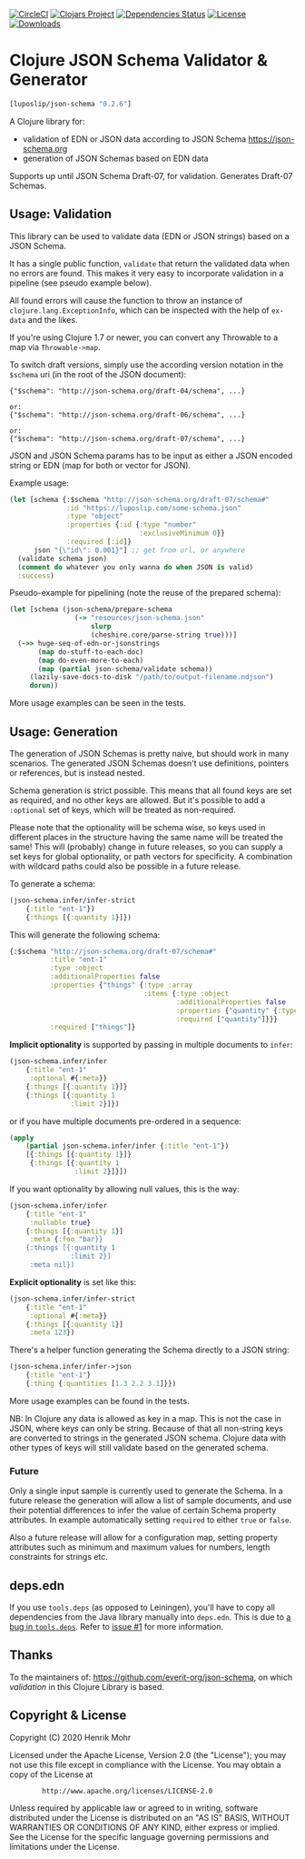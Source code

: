 [![CircleCI](https://circleci.com/gh/luposlip/json-schema/tree/master.svg?style=svg)](https://circleci.com/gh/luposlip/json-schema/tree/master) [![Clojars Project](https://img.shields.io/clojars/v/luposlip/json-schema.svg)](https://clojars.org/luposlip/json-schema) [![Dependencies Status](https://versions.deps.co/luposlip/json-schema/status.svg)](https://versions.deps.co/luposlip/json-schema) [![License](https://img.shields.io/badge/License-Apache%202.0-blue.svg)](https://opensource.org/licenses/Apache-2.0) [![Downloads](https://versions.deps.co/luposlip/json-schema/downloads.svg)](https://versions.deps.co/luposlip/json-schema)

# Clojure JSON Schema Validator & Generator

```clojure
[luposlip/json-schema "0.2.6"]
```

A Clojure library for:
- validation of EDN or JSON data according to JSON Schema https://json-schema.org
- generation of JSON Schemas based on EDN data

Supports up until JSON Schema Draft-07, for validation. Generates Draft-07 Schemas.

## Usage: Validation

This library can be used to validate data (EDN or JSON strings) based on a JSON Schema.

It has a single public function, `validate` that return the validated data when no errors are found. This makes it very easy to incorporate validation in a pipeline (see pseudo example below).

All found errors will cause the function to throw an instance of `clojure.lang.ExceptionInfo`, which can be inspected with the help of `ex-data` and the likes.

If you're using Clojure 1.7 or newer, you can convert any Throwable to a map via `Throwable->map`.

To switch draft versions, simply use the according version notation in the `$schema` uri (in the root of the JSON document):

```
{"$schema": "http://json-schema.org/draft-04/schema", ...}

or:
{"$schema": "http://json-schema.org/draft-06/schema", ...}

or:
{"$schema": "http://json-schema.org/draft-07/schema", ...}
```

JSON and JSON Schema params has to be input as either a JSON encoded string or EDN (map for both or vector for JSON).

Example usage:

```clojure
(let [schema {:$schema "http://json-schema.org/draft-07/schema#"
              :id "https://luposlip.com/some-schema.json"
              :type "object"
              :properties {:id {:type "number"
                                :exclusiveMinimum 0}}
              :required [:id]}
      json "{\"id\": 0.001}"] ;; get from url, or anywhere
  (validate schema json)
  (comment do whatever you only wanna do when JSON is valid)
  :success)
```

Pseudo-example for pipelining (note the reuse of the prepared schema):

```clojure
(let [schema (json-schema/prepare-schema
                (-> "resources/json-schema.json"
                    slurp
                    (cheshire.core/parse-string true)))]
  (->> huge-seq-of-edn-or-jsonstrings
       (map do-stuff-to-each-doc)
       (map do-even-more-to-each)
       (map (partial json-schema/validate schema))
     (lazily-save-docs-to-disk "/path/to/output-filename.ndjson")
     dorun))
```

More usage examples can be seen in the tests.

## Usage: Generation

The generation of JSON Schemas is pretty naive, but should work in many scenarios. The generated JSON Schemas doesn't use definitions, pointers or references, but is instead nested.

Schema generation is strict possible. This means that all found keys are set as required, and no other keys are allowed. But it's possible to add a `:optional` set of keys, which will be treated as non-required.

Please note that the optionality will be schema wise, so keys used in different places in the structure having the same name will be treated the same! This will (probably) change in future releases, so you can supply a set keys for global optionality, or path vectors for specificity. A combination with wildcard paths could also be possible in a future release.

To generate a schema:

```clojure
(json-schema.infer/infer-strict
    {:title "ent-1"})
    {:things [{:quantity 1}]})
```

This will generate the following schema:

```clojure
{:$schema "http://json-schema.org/draft-07/schema#"
          :title "ent-1" 
          :type :object
          :additionalProperties false
          :properties {"things" {:type :array
                                 :items {:type :object
                                         :additionalProperties false
                                         :properties {"quantity" {:type :integer}}
                                         :required ["quantity"]}}}
          :required ["things"]}
```

**Implicit optionality** is supported by passing in multiple documents to `infer`:

```clojure
(json-schema.infer/infer
    {:title "ent-1"
     :optional #{:meta}}
    {:things [{:quantity 1}]}
	{:things [{:quantity 1
               :limit 2}]})
```

or if you have multiple documents pre-ordered in a sequence:

```clojure
(apply
    (partial json-schema.infer/infer {:title "ent-1"})
    [{:things [{:quantity 1}]}
	 {:things [{:quantity 1
                :limit 2}]}])
```

If you want optionality by allowing null values, this is the way:

```clojure
(json-schema.infer/infer
    {:title "ent-1"
     :nullable true}
    {:things [{:quantity 1}]
     :meta {:foo "bar}}
    {:things [{:quantity 1
               :limit 2}]
     :meta nil})
```

**Explicit optionality** is set like this:

```clojure
(json-schema.infer/infer-strict
    {:title "ent-1"
     :optional #{:meta}}
    {:things [{:quantity 1}]
     :meta 123})
```

There's a helper function generating the Schema directly to a JSON string:

```clojure
(json-schema.infer/infer->json
    {:title "ent-1"}
	{:thing {:quantities [1.3 2.2 3.1]}})
```

More usage examples can be found in the tests.

NB: In Clojure any data is allowed as key in a map. This is not the case in JSON, where keys can only be string. Because of that all non-string keys are converted to strings in the generated JSON schema. Clojure data with other types of keys will still validate based on the generated schema.


### Future

Only a single input sample is currently used to generate the Schema. In a future release the generation will allow a list of sample documents, and use their potential differences to infer the value of certain Schema property attributes. In example automatically setting `required` to either `true` or `false`.

Also a future release will allow for a configuration map, setting property attributes such as minimum and maximum values for numbers, length constraints for strings etc.

## deps.edn

If you use `tools.deps` (as opposed to Leiningen), you'll have to copy all dependencies from the Java library manually into `deps.edn`. This is due to [a bug in `tools.deps`](https://dev.clojure.org/jira/browse/TDEPS-46). Refer to [issue #1](https://github.com/luposlip/json-schema/issues/1) for more information.

## Thanks

To the maintainers of: https://github.com/everit-org/json-schema, on which _validation_ in this Clojure Library is based.

## Copyright & License

Copyright (C) 2020 Henrik Mohr

Licensed under the Apache License, Version 2.0 (the "License");
you may not use this file except in compliance with the License.
You may obtain a copy of the License at

            http://www.apache.org/licenses/LICENSE-2.0
            
Unless required by applicable law or agreed to in writing, software
distributed under the License is distributed on an "AS IS" BASIS,
WITHOUT WARRANTIES OR CONDITIONS OF ANY KIND, either express or implied.
See the License for the specific language governing permissions and
limitations under the License.
